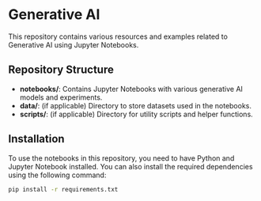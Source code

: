 # Generative AI

This repository contains various resources and examples related to Generative AI using Jupyter Notebooks.

## Repository Structure

- **notebooks/**: Contains Jupyter Notebooks with various generative AI models and experiments.
- **data/**: (if applicable) Directory to store datasets used in the notebooks.
- **scripts/**: (if applicable) Directory for utility scripts and helper functions.

## Installation

To use the notebooks in this repository, you need to have Python and Jupyter Notebook installed. You can also install the required dependencies using the following command:

```bash
pip install -r requirements.txt
